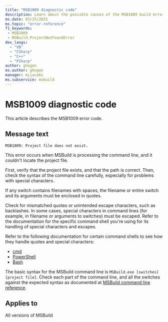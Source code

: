 ```yaml
---
title: "MSB1009 diagnostic code"
description: Learn about the possible causes of the MSB1009 build error, and get troubleshooting tips.
ms.date: 03/25/2025
ms.topic: "error-reference"
f1_keywords:
 - MSB1009
 - MSBuild.ProjectNotFoundError
dev_langs:
  - "VB"
  - "CSharp"
  - "C++"
  - "FSharp"
author: ghogen
ms.author: ghogen
manager: mijacobs
ms.subservice: msbuild
---
```


# MSB1009 diagnostic code

<!-- :::ErrorDefinitionDescription::: -->
<!-- :::editable-content name="introDescription"::: -->
This article describes the MSB1009 error code.
<!-- :::editable-content-end::: -->

## Message text

`MSB1009: Project file does not exist.`

<!-- :::editable-content name="postOutputDescription"::: -->
<!--
{StrBegin="MSBUILD : error MSB1009: "}UE: This message does not need in-line parameters because the exception takes care of displaying the invalid arg.
      LOCALIZATION: The prefix "MSBUILD : error MSBxxxx:" should not be localized.
-->
This error occurs when MSBuild is processing the command line, and it couldn't locate the project file.

First, verify that the project file exists, and that the path is correct. Then, check the syntax of the command line carefully, especially for problems with special characters.

If any switch contains filenames with spaces, the filename or entire switch and its arguments must be enclosed in quotes.

Check for mismatched quotes or unintended escape characters, such as backlashes. In some cases, special characters in command lines (for example, in filename or arguments to switches) must be escaped. Refer to the documentation for the specific command shell you're using for its handling of special characters and escapes.

Refer to the following documentation for certain command shells to see how they handle quotes and special characters:

- [cmd](/windows-server/administration/windows-commands/cmd)
- [PowerShell](/powershell/module/microsoft.powershell.core/about/about_quoting_rules)
- [Bash](https://www.gnu.org/software/bash/manual/html_node/Quoting.html)

The basic syntax for the MSBuild command line is `MSBuild.exe [switches] [project file]`. Check each part of the command line, and all the switches against the expected syntax as documented at [MSBuild command line reference](../msbuild-command-line-reference.md).
<!-- :::editable-content-end::: -->
<!-- :::ErrorDefinitionDescription-end::: -->

## Applies to

All versions of MSBuild
